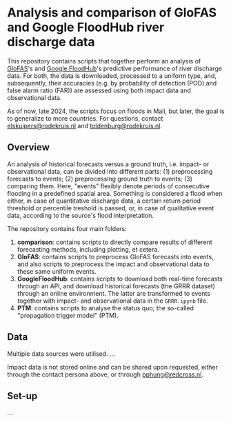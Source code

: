 # Analysis and comparison of GloFAS and Google FloodHub river discharge data

This repository contains scripts that together perform an analysis of [GloFAS](https://global-flood.emergency.copernicus.eu/)'s and [Google FloodHub](https://sites.research.google/floods/l/0/0/3)'s predictive performance of river discharge data. For both, the data is downloaded, processed to a uniform type, and, subsequently, their accuracies (e.g. by probability of detection (POD) and false alarm ratio (FAR)) are assessed using both impact data and observational data.

As of now, late 2024, the scripts focus on floods in Mali, but later, the goal is to generalize to more countries. For questions, contact [elskuipers@rodekruis.nl](mailto:elskuipers@rodekruis.nl) and [toldenburg@rodekruis.nl](mailto:toldenburg@rodekruis.nl).

## Overview

An analysis of historical forecasts versus a ground truth, i.e. impact- or observational data, can be divided into different parts: (1) preprocessing forecasts to events; (2) preprocessing ground truth to events; (3) comparing them. Here, "events" flexibly denote periods of consecutive flooding in a predefined spatial area. Something is considered a flood when either, in case of quantitative discharge data, a certain return period threshold or percentile treshold is passed, or, in case of qualitative event data, according to the source's flood interpretation.

The repository contains four main folders:
1. **comparison**: contains scripts to directly compare results of different forecasting methods, including plotting, et cetera.
2. **GloFAS**: contains scripts to preprocess GloFAS forecasts into events, and also scripts to preprocess the impact and observational data to these same uniform events.
3. **GoogleFloodHub**: contains scripts to download both real-time forecasts through an API, and download historical forecasts (the GRRR dataset) through an online environment. The latter are transformed to events together with impact- and observational data in the ``GRRR.ipynb`` file.
4. **PTM**: contains scripts to analyse the status quo; the so-called "propagation trigger model" (PTM).

## Data

Multiple data sources were utilised. ...

Impact data is not stored online and can be shared upon requested, either through the contact persona above, or through [pphung@redcross.nl](mailto:pphung@redcross.nl).

## Set-up

...

